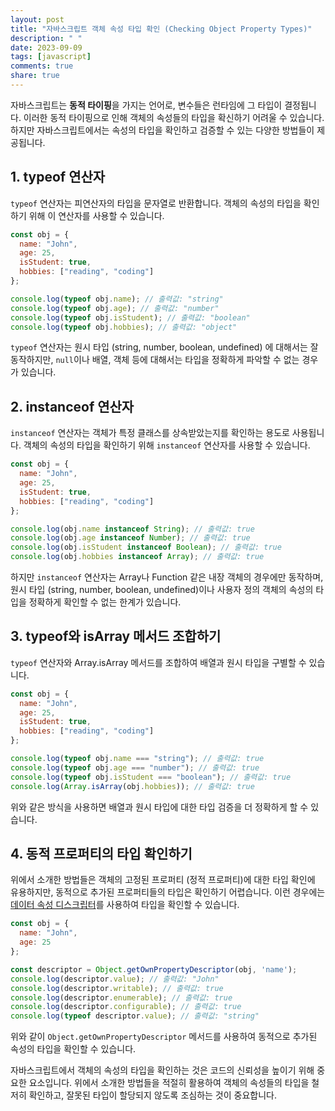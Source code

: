 ```yaml
---
layout: post
title: "자바스크립트 객체 속성 타입 확인 (Checking Object Property Types)"
description: " "
date: 2023-09-09
tags: [javascript]
comments: true
share: true
---
```


자바스크립트는 **동적 타이핑**을 가지는 언어로, 변수들은 런타임에 그 타입이 결정됩니다. 이러한 동적 타이핑으로 인해 객체의 속성들의 타입을 확신하기 어려울 수 있습니다. 하지만 자바스크립트에서는 속성의 타입을 확인하고 검증할 수 있는 다양한 방법들이 제공됩니다.

## 1. typeof 연산자
`typeof` 연산자는 피연산자의 타입을 문자열로 반환합니다. 객체의 속성의 타입을 확인하기 위해 이 연산자를 사용할 수 있습니다.

```javascript
const obj = {
  name: "John",
  age: 25,
  isStudent: true,
  hobbies: ["reading", "coding"]
};

console.log(typeof obj.name); // 출력값: "string"
console.log(typeof obj.age); // 출력값: "number"
console.log(typeof obj.isStudent); // 출력값: "boolean"
console.log(typeof obj.hobbies); // 출력값: "object"
```

`typeof` 연산자는 원시 타입 (string, number, boolean, undefined) 에 대해서는 잘 동작하지만, `null`이나 배열, 객체 등에 대해서는 타입을 정확하게 파악할 수 없는 경우가 있습니다.

## 2. instanceof 연산자
`instanceof` 연산자는 객체가 특정 클래스를 상속받았는지를 확인하는 용도로 사용됩니다. 객체의 속성의 타입을 확인하기 위해 `instanceof` 연산자를 사용할 수 있습니다.

```javascript
const obj = {
  name: "John",
  age: 25,
  isStudent: true,
  hobbies: ["reading", "coding"]
};

console.log(obj.name instanceof String); // 출력값: true
console.log(obj.age instanceof Number); // 출력값: true
console.log(obj.isStudent instanceof Boolean); // 출력값: true
console.log(obj.hobbies instanceof Array); // 출력값: true
```

하지만 `instanceof` 연산자는 Array나 Function 같은 내장 객체의 경우에만 동작하며, 원시 타입 (string, number, boolean, undefined)이나 사용자 정의 객체의 속성의 타입을 정확하게 확인할 수 없는 한계가 있습니다.

## 3. typeof와 isArray 메서드 조합하기
`typeof` 연산자와 Array.isArray 메서드를 조합하여 배열과 원시 타입을 구별할 수 있습니다.

```javascript
const obj = {
  name: "John",
  age: 25,
  isStudent: true,
  hobbies: ["reading", "coding"]
};

console.log(typeof obj.name === "string"); // 출력값: true
console.log(typeof obj.age === "number"); // 출력값: true
console.log(typeof obj.isStudent === "boolean"); // 출력값: true
console.log(Array.isArray(obj.hobbies)); // 출력값: true
```

위와 같은 방식을 사용하면 배열과 원시 타입에 대한 타입 검증을 더 정확하게 할 수 있습니다.

## 4. 동적 프로퍼티의 타입 확인하기
위에서 소개한 방법들은 객체의 고정된 프로퍼티 (정적 프로퍼티)에 대한 타입 확인에 유용하지만, 동적으로 추가된 프로퍼티들의 타입은 확인하기 어렵습니다. 이런 경우에는 [데이터 속성 디스크립터](https://developer.mozilla.org/ko/docs/Web/JavaScript/Reference/Global_Objects/Object/getOwnPropertyDescriptor)를 사용하여 타입을 확인할 수 있습니다.

```javascript
const obj = {
  name: "John",
  age: 25
};

const descriptor = Object.getOwnPropertyDescriptor(obj, 'name');
console.log(descriptor.value); // 출력값: "John"
console.log(descriptor.writable); // 출력값: true
console.log(descriptor.enumerable); // 출력값: true
console.log(descriptor.configurable); // 출력값: true
console.log(typeof descriptor.value); // 출력값: "string"
```
위와 같이 `Object.getOwnPropertyDescriptor` 메서드를 사용하여 동적으로 추가된 속성의 타입을 확인할 수 있습니다.

자바스크립트에서 객체의 속성의 타입을 확인하는 것은 코드의 신뢰성을 높이기 위해 중요한 요소입니다. 위에서 소개한 방법들을 적절히 활용하여 객체의 속성들의 타입을 철저히 확인하고, 잘못된 타입이 할당되지 않도록 조심하는 것이 중요합니다.